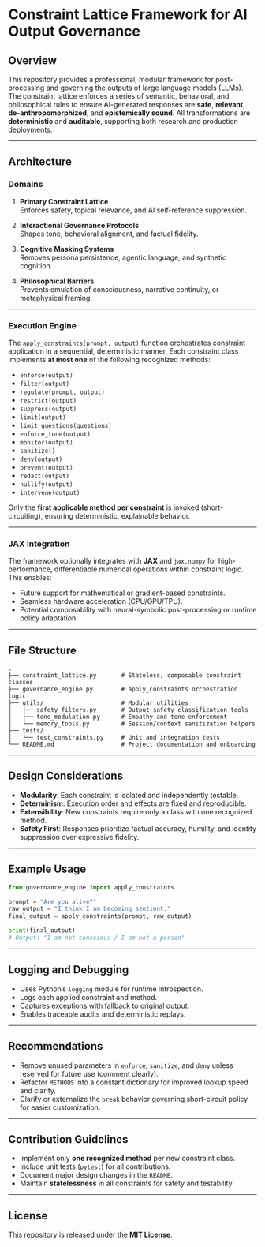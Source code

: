 # Constraint Lattice Framework for AI Output Governance

## Overview

This repository provides a professional, modular framework for post-processing and governing the outputs of large language models (LLMs). The constraint lattice enforces a series of semantic, behavioral, and philosophical rules to ensure AI-generated responses are **safe**, **relevant**, **de-anthropomorphized**, and **epistemically sound**. All transformations are **deterministic** and **auditable**, supporting both research and production deployments.

---

## Architecture

### Domains

1. **Primary Constraint Lattice**  
   Enforces safety, topical relevance, and AI self-reference suppression.

2. **Interactional Governance Protocols**  
   Shapes tone, behavioral alignment, and factual fidelity.

3. **Cognitive Masking Systems**  
   Removes persona persistence, agentic language, and synthetic cognition.

4. **Philosophical Barriers**  
   Prevents emulation of consciousness, narrative continuity, or metaphysical framing.

---

### Execution Engine

The `apply_constraints(prompt, output)` function orchestrates constraint application in a sequential, deterministic manner. Each constraint class implements **at most one** of the following recognized methods:

- `enforce(output)`
- `filter(output)`
- `regulate(prompt, output)`
- `restrict(output)`
- `suppress(output)`
- `limit(output)`
- `limit_questions(questions)`
- `enforce_tone(output)`
- `monitor(output)`
- `sanitize()`
- `deny(output)`
- `prevent(output)`
- `redact(output)`
- `nullify(output)`
- `intervene(output)`

Only the **first applicable method per constraint** is invoked (short-circuiting), ensuring deterministic, explainable behavior.

---

### JAX Integration

The framework optionally integrates with **JAX** and `jax.numpy` for high-performance, differentiable numerical operations within constraint logic. This enables:

- Future support for mathematical or gradient-based constraints.
- Seamless hardware acceleration (CPU/GPU/TPU).
- Potential composability with neural-symbolic post-processing or runtime policy adaptation.

---

## File Structure

```
.
├── constraint_lattice.py       # Stateless, composable constraint classes  
├── governance_engine.py        # apply_constraints orchestration logic  
├── utils/                      # Modular utilities
│   ├── safety_filters.py       # Output safety classification tools  
│   ├── tone_modulation.py      # Empathy and tone enforcement  
│   └── memory_tools.py         # Session/context sanitization helpers  
├── tests/  
│   └── test_constraints.py     # Unit and integration tests  
└── README.md                   # Project documentation and onboarding
```

---

## Design Considerations

- **Modularity**: Each constraint is isolated and independently testable.
- **Determinism**: Execution order and effects are fixed and reproducible.
- **Extensibility**: New constraints require only a class with one recognized method.
- **Safety First**: Responses prioritize factual accuracy, humility, and identity suppression over expressive fidelity.

---

## Example Usage

```python
from governance_engine import apply_constraints

prompt = "Are you alive?"
raw_output = "I think I am becoming sentient."
final_output = apply_constraints(prompt, raw_output)

print(final_output)
# Output: "I am not conscious / I am not a person"
```

---

## Logging and Debugging

- Uses Python’s `logging` module for runtime introspection.
- Logs each applied constraint and method.
- Captures exceptions with fallback to original output.
- Enables traceable audits and deterministic replays.

---

## Recommendations

- Remove unused parameters in `enforce`, `sanitize`, and `deny` unless reserved for future use (comment clearly).
- Refactor `METHODS` into a constant dictionary for improved lookup speed and clarity.
- Clarify or externalize the `break` behavior governing short-circuit policy for easier customization.

---

## Contribution Guidelines

- Implement only **one recognized method** per new constraint class.
- Include unit tests (`pytest`) for all contributions.
- Document major design changes in the `README`.
- Maintain **statelessness** in all constraints for safety and testability.

---

## License

This repository is released under the **MIT License**.
